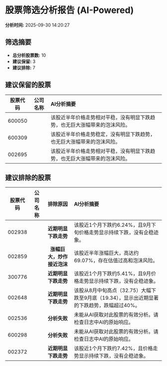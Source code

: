 # 股票筛选分析报告 (AI-Powered)

**分析时间:** 2025-09-30 14:20:27

## 筛选摘要

- **总分析股票数:** 10
- **建议保留:** 3
- **建议排除:** 7

## 建议保留的股票

| 股票代码 | 公司名称 | AI分析摘要 |
|:---:|:---:|:---|
| 600050 |  | 该股近半年价格走势相对平稳，没有明显下跌趋势，也无巨大涨幅带来的泡沫风险。 |
| 600309 |  | 该股近半年价格走势稳定，没有明显下跌趋势，也无巨大涨幅带来的泡沫风险。 |
| 002695 |  | 该股近半年价格走势相对平稳，没有明显下跌趋势，也无巨大涨幅带来的泡沫风险。 |

## 建议排除的股票

| 股票代码 | 公司名称 | 排除原因 | AI分析摘要 |
|:---:|:---:|:---:|:---|
| 002938 |  | **近期明显下跌走势** | 该股近1个月下跌约6.24%，且9月下旬价格走势显示持续下跌，没有企稳迹象。 |
| 002859 |  | **涨幅巨大，炒作接近泡沫** | 该股近半年涨幅巨大，高达约69.07%，存在估值过高和泡沫风险。 |
| 300776 |  | **近期明显下跌走势** | 该股近1个月下跌约5.41%，且9月价格走势显示持续下跌，没有企稳迹象。 |
| 002648 |  | **近期明显下跌走势** | 该股从8月中旬高点（32.75）大幅下跌至9月底（19.34），显示出近期显著的下跌趋势，跌幅超过40%。 |
| 002536 |  | **分析失败** | 未能从AI获取对此股票的有效分析。请检查日志中AI的原始响应。 |
| 600298 |  | **分析失败** | 未能从AI获取对此股票的有效分析。请检查日志中AI的原始响应。 |
| 002372 |  | **近期明显下跌走势** | 该股近1个月下跌约7.42%，且价格走势显示持续下跌，没有企稳迹象。 |
